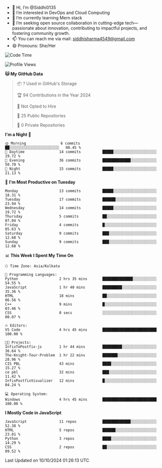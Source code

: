 - 👋 Hi, I’m @Siddhi0135
- 👀 I’m interested in DevOps and Cloud Computing
- 🌱 I’m currently learning Mern stack
- 💞️ I’m seeking open source collaboration in cutting-edge
     tech—passionate about innovation, contributing to impactful projects,
     and fostering community growth.
- 📫 You can reach me via mail: siddhisharma4549@gmail.com
- 😄 Pronouns: She/Her


<!--START_SECTION:waka-->
![Code Time](http://img.shields.io/badge/Code%20Time-16%20hrs%2040%20mins-blue)

![Profile Views](http://img.shields.io/badge/Profile%20Views-0-blue)

**🐱 My GitHub Data** 

> 📦 ? Used in GitHub's Storage 
 > 
> 🏆 94 Contributions in the Year 2024
 > 
> 🚫 Not Opted to Hire
 > 
> 📜 25 Public Repositories 
 > 
> 🔑 0 Private Repositories 
 > 
**I'm a Night 🦉** 

```text
🌞 Morning                6 commits           ██░░░░░░░░░░░░░░░░░░░░░░░   08.45 % 
🌆 Daytime                14 commits          █████░░░░░░░░░░░░░░░░░░░░   19.72 % 
🌃 Evening                36 commits          █████████████░░░░░░░░░░░░   50.70 % 
🌙 Night                  15 commits          █████░░░░░░░░░░░░░░░░░░░░   21.13 % 
```
📅 **I'm Most Productive on Tuesday** 

```text
Monday                   13 commits          █████░░░░░░░░░░░░░░░░░░░░   18.31 % 
Tuesday                  17 commits          ██████░░░░░░░░░░░░░░░░░░░   23.94 % 
Wednesday                14 commits          █████░░░░░░░░░░░░░░░░░░░░   19.72 % 
Thursday                 5 commits           ██░░░░░░░░░░░░░░░░░░░░░░░   07.04 % 
Friday                   4 commits           █░░░░░░░░░░░░░░░░░░░░░░░░   05.63 % 
Saturday                 9 commits           ███░░░░░░░░░░░░░░░░░░░░░░   12.68 % 
Sunday                   9 commits           ███░░░░░░░░░░░░░░░░░░░░░░   12.68 % 
```


📊 **This Week I Spent My Time On** 

```text
🕑︎ Time Zone: Asia/Kolkata

💬 Programming Languages: 
Python                   2 hrs 35 mins       ██████████████░░░░░░░░░░░   54.55 % 
JavaScript               1 hr 40 mins        █████████░░░░░░░░░░░░░░░░   35.36 % 
HTML                     18 mins             ██░░░░░░░░░░░░░░░░░░░░░░░   06.56 % 
C++                      9 mins              █░░░░░░░░░░░░░░░░░░░░░░░░   03.46 % 
CSS                      0 secs              ░░░░░░░░░░░░░░░░░░░░░░░░░   00.07 % 

🔥 Editors: 
VS Code                  4 hrs 45 mins       █████████████████████████   100.00 % 

🐱‍💻 Projects: 
InfixToPostfix-js        1 hr 44 mins        █████████░░░░░░░░░░░░░░░░   36.64 % 
The-Knight-Tour-Problem  1 hr 22 mins        ███████░░░░░░░░░░░░░░░░░░   28.96 % 
CIS PBL                  43 mins             ████░░░░░░░░░░░░░░░░░░░░░   15.27 % 
ce pbl                   32 mins             ███░░░░░░░░░░░░░░░░░░░░░░   11.42 % 
InfixPostfixVisualizer   12 mins             █░░░░░░░░░░░░░░░░░░░░░░░░   04.24 % 

💻 Operating System: 
Windows                  4 hrs 45 mins       █████████████████████████   100.00 % 
```

**I Mostly Code in JavaScript** 

```text
JavaScript               11 repos            █████████████░░░░░░░░░░░░   52.38 % 
HTML                     5 repos             ██████░░░░░░░░░░░░░░░░░░░   23.81 % 
Python                   3 repos             ████░░░░░░░░░░░░░░░░░░░░░   14.29 % 
CSS                      2 repos             ██░░░░░░░░░░░░░░░░░░░░░░░   09.52 % 
```




 Last Updated on 10/10/2024 01:26:13 UTC
<!--END_SECTION:waka-->

<!---
Siddhi0135/Siddhi0135 is a ✨ special ✨ repository because its `README.md` (this file) appears on your GitHub profile.
You can click the Preview link to take a look at your changes.
--->
